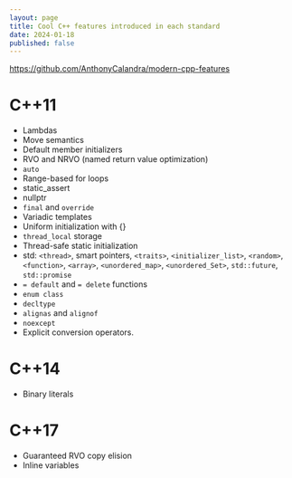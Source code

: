 ```yaml
---
layout: page
title: Cool C++ features introduced in each standard
date: 2024-01-18
published: false
---
```


https://github.com/AnthonyCalandra/modern-cpp-features

# C++11

- Lambdas
- Move semantics
- Default member initializers
- RVO and NRVO (named return value optimization)
- `auto`
- Range-based for loops
- static_assert
- nullptr
- `final` and `override`
- Variadic templates
- Uniform initialization with {}
- `thread_local` storage
- Thread-safe static initialization
- std: `<thread>`, smart pointers, `<traits>`, `<initializer_list>`, `<random>`, `<function>`, `<array>`, `<unordered_map>`, `<unordered_Set>`, `std::future`, `std::promise`
- `= default` and `= delete` functions
- `enum class`
- `decltype`
- `alignas` and `alignof`
- `noexcept`
- Explicit conversion operators.

# C++14
- Binary literals

# C++17
- Guaranteed RVO copy elision
- Inline variables